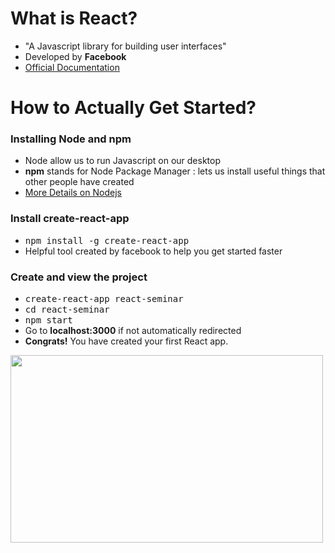 <h1>What is React?</h1>
<ul>
  <li>"A Javascript library for building user interfaces"</li>
  <li>Developed by <b>Facebook</b></li>
  <li><a href="https://reactjs.org/">Official Documentation</a></li>
</ul>

<h1>How to Actually Get Started?</h1>

<h3> Installing Node and npm </h3>
<ul>
  <li>Node allow us to run Javascript on our desktop</li>
  <li><b>npm</b> stands for Node Package Manager : lets us install useful things that other people have created </li>
  <li><a href="https://nodejs.org/en/">More Details on Nodejs</a></li>
</ul>

<h3> Install create-react-app</h3>
<ul>
  <li><samp>npm install -g create-react-app</samp></li>
  <li>Helpful tool created by facebook to help you get started faster</li>
</ul>

<h3>Create and view the project</h3>
<ul>
  <li><samp>create-react-app react-seminar</samp></li>
  <li><samp>cd react-seminar</samp></li>
  <li><samp>npm start</samp></li>
  <li>Go to <b>localhost:3000</b> if not automatically redirected</li>
  <li><b>Congrats!</b> You have created your first React app.</li>
</ul>

<image src="https://cdn-images-1.medium.com/max/944/1*vfgfEEppQL6YQNim6_1onQ.png" width="500dp" height="300dp"/>
